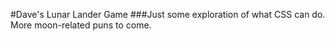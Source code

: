 #Dave's Lunar Lander Game
###Just some exploration of what CSS can do. More moon-related puns to come. 
